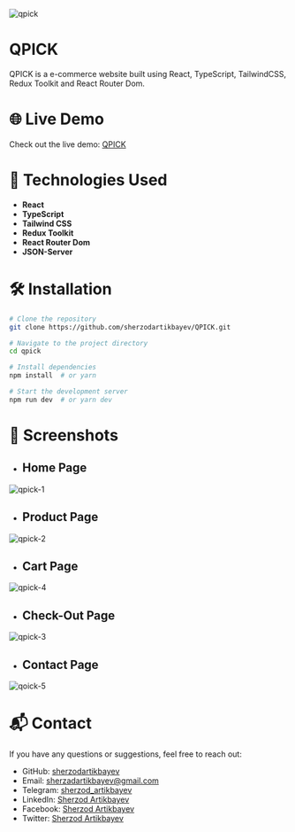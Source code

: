 ![qpick](https://github.com/user-attachments/assets/68f65795-6d89-41cc-8394-07b532ab2119)

# QPICK

QPICK is a e-commerce website built using React, TypeScript, TailwindCSS, Redux Toolkit and React Router Dom.

# 🌐 Live Demo
Check out the live demo: [QPICK](https://qpick-rho.vercel.app/)

# 🚀 Technologies Used
- **React**
- **TypeScript**
- **Tailwind CSS**
- **Redux Toolkit**
- **React Router Dom**
- **JSON-Server**


# 🛠 Installation

```bash
# Clone the repository
git clone https://github.com/sherzodartikbayev/QPICK.git
```

```bash
# Navigate to the project directory
cd qpick
```

```bash
# Install dependencies
npm install  # or yarn
```

```bash
# Start the development server
npm run dev  # or yarn dev
```

# 📸 Screenshots

- ## Home Page
![qpick-1](https://github.com/user-attachments/assets/aebd05bc-833d-4957-bdea-89f6b2f7b028)


- ## Product Page
![qpick-2](https://github.com/user-attachments/assets/7d5fa57e-170a-414f-8ad1-e9c3c411ee82)

- ## Cart Page
![qpick-4](https://github.com/user-attachments/assets/51077e62-ae9f-4050-9cf3-0034367a355b)


- ## Check-Out Page
![qpick-3](https://github.com/user-attachments/assets/94bebc73-4387-4ae1-a2f6-905c9fae3500)


- ## Contact Page
![qoick-5](https://github.com/user-attachments/assets/23ec310b-316b-47e3-b98f-ac72c4def795)


# 📬 Contact
If you have any questions or suggestions, feel free to reach out:

- GitHub: [sherzodartikbayev](https://github.com/sherzodartikbayev)
- Email: sherzadartikbayev@gmail.com
- Telegram: [sherzod_artikbayev](https://t.me/sherzod_artikbayev)
- LinkedIn: [Sherzod Artikbayev](https://www.linkedin.com/in/sherzod3105/)
- Facebook: [Sherzod Artikbayev](https://www.facebook.com/sherz0dartikbayev)
- Twitter: [Sherzod Artikbayev](https://x.com/SherzadArt74344)
